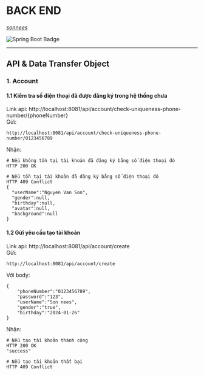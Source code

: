 # BACK END
*[sonnees](https://github.com/sonnees)* <br>

![Spring Boot Badge](https://img.shields.io/badge/Spring%20Boot-6DB33F?logo=springboot&logoColor=fff&style=for-the-badge)

<hr>

## API & Data Transfer Object
### 1. Account
#### 1.1 Kiểm tra số điện thoại đã được đăng ký trong hệ thống chưa
Link api: http://localhost:8081/api/account/check-uniqueness-phone-number/{phoneNumber} <br>
Gửi:
```
http://localhost:8081/api/account/check-uniqueness-phone-number/0123456789
```
  
Nhận:
```
# Nếu không tồn tại tài khoản đã đăng ký bằng số điện thoại đó
HTTP 200 OK

# Nếu tồn tại tài khoản đã đăng ký bằng số điện thoại đó
HTTP 409 Conflict
{
  "userName":"Nguyen Van Son",
  "gender":null,
  "birthday":null,
  "avatar":null,
  "background":null
}
```
#### 1.2 Gửi yêu cầu tạo tài khoản
Link api: http://localhost:8081/api/account/create <br>
Gửi:
```
http://localhost:8081/api/account/create
```
Với body:
```
{
    "phoneNumber":"0123456789",
    "password":"123",
    "userName":"Son nees",
    "gender":"true",
    "birthday":"2024-01-26"
}
```  
Nhận:
```
# Nếu tạo tài khoản thành công
HTTP 200 OK
"success"

# Nếu tạo tài khoản thất bại
HTTP 409 Conflict

```
